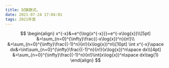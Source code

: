 ```yaml
---
title: 試験数式。
date: 2021-07-24 17:04:01
tags: 2021年度
---
```


$$
\begin{align}
x^{-x}&=e^{\log{x^{-x}}}=e^{-x\log{x}}\\[5pt]
&=\sum_{n=0}^{\infty}\frac{(-x\log{x})^n}{n!}\\
&=\sum_{n=0}^{\infty}\frac{(-1)^n}{n!}(x\log{x})^n\\[10pt]
\int x^{-x}\space dx&=\int\sum_{n=0}^{\infty}\frac{(-1)^n}{n!}(x\log{x})^n\space dx\\[4pt]
&=\sum_{n=0}^{\infty}\frac{(-1)^n}{n!}\int(x\log{x})^n\space dx\tag{1}
\end{align}
$$

